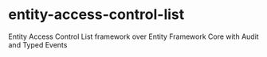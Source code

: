 # entity-access-control-list
Entity Access Control List framework over Entity Framework Core with Audit and Typed Events
